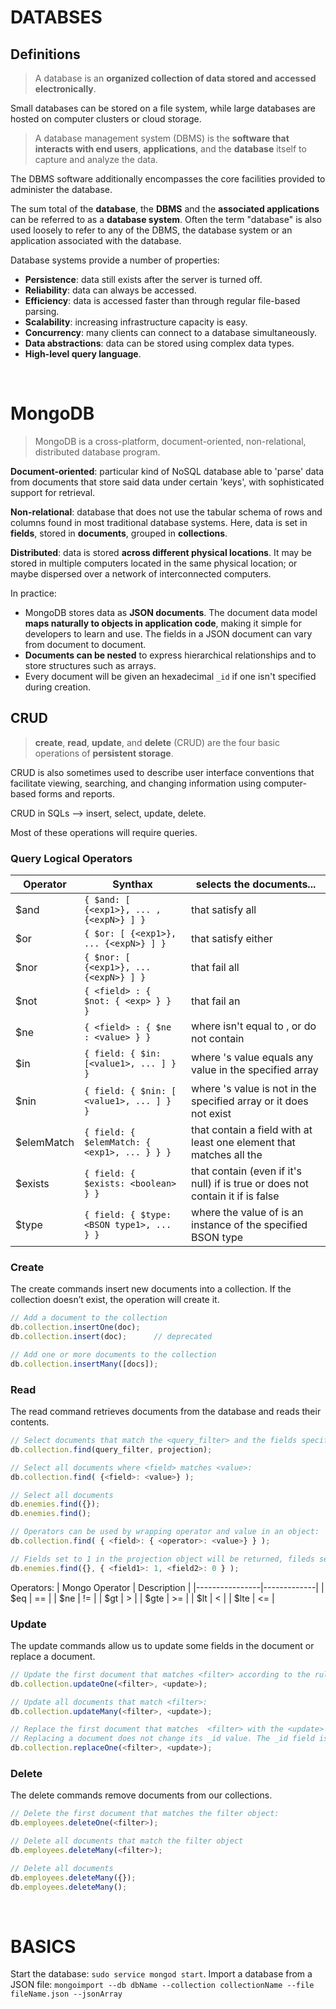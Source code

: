 
# DATABSES

## Definitions

> A database is an **organized collection of data stored and accessed electronically**.

Small databases can be stored on a file system, while large databases are hosted on computer clusters or cloud storage. 

> A database management system (DBMS) is the **software that interacts with end users**, **applications**, and the **database** itself to capture and analyze the data.

The DBMS software additionally encompasses the core facilities provided to administer the database.

The sum total of the **database**, the **DBMS** and the **associated applications** can be referred to as a **database system**. Often the term "database" is also used loosely to refer to any of the DBMS, the database system or an application associated with the database.

Database systems provide a number of properties:
- **Persistence**:  data still exists after the server is turned off.
- **Reliability**: data can always be accessed.
- **Efficiency**: data is accessed faster than through regular file-based parsing.
- **Scalability**: increasing infrastructure capacity is easy.
- **Concurrency**: many clients can connect to a database simultaneously.
- **Data abstractions**: data can be stored using complex data types.
- **High-level query language**.
<br />

# MongoDB

> MongoDB is a cross-platform, document-oriented, non-relational, distributed database program.

**Document-oriented**: particular kind of NoSQL database able to 'parse' data from documents that store said data under certain 'keys', with sophisticated support for retrieval.

**Non-relational**: database that does not use the tabular schema of rows and columns found in most traditional database systems. Here, data is set in **fields**, stored in **documents**, grouped in **collections**.

**Distributed**: data is stored **across different physical locations**. It may be stored in multiple computers located in the same physical location; or maybe dispersed over a network of interconnected computers.

In practice:
- MongoDB stores data as **JSON documents**. The document data model **maps naturally to objects in application code**, making it simple for developers to learn and use. The fields in a JSON document can vary from document to document.
- **Documents can be nested** to express hierarchical relationships and to store structures such as arrays.
- Every document will be given an hexadecimal `_id` if one isn't specified during creation.


## CRUD

> **create**, **read**, **update**, and **delete** (CRUD) are the four basic operations of **persistent storage**.

CRUD is also sometimes used to describe user interface conventions that facilitate viewing, searching, and changing information using computer-based forms and reports. 

CRUD in SQLs --> insert, select, update, delete.

Most of these operations will require queries.


### Query Logical Operators

| Operator   | Synthax                                    | selects the documents...                                                                                   |
|------------|--------------------------------------------|------------------------------------------------------------------------------------------------------------|
| $and       | `{ $and: [ {<exp1>}, ... , {<expN>} ] }`     | that satisfy all <expressions>                                                                             |
| $or        | `{ $or: [ {<exp1>}, ... {<expN>} ] }`        | that satisfy either <expressions>                                                                          |
| $nor       | `{ $nor: [ {<exp1>}, ... {<expN>} ] }`       | that fail all <expressions>                                                                                |
| $not       | `{ <field> : { $not: { <exp> } } }`          | that fail an <expression>                                                                                  |
| $ne        | `{ <field> : { $ne : <value> } }`            | where <field> isn't equal to <value>, or do not contain <field>                                            |
| $in        | `{ field: { $in: [<value1>, ... ] } }`       | where <field>'s value equals any value in the specified array                                              |
| $nin       | `{ field: { $nin: [ <value1>, ... ] } }`     | where <field>'s value is not in the specified array or it does not exist                                   |
| $elemMatch | `{ field: { $elemMatch: { <exp1>, ... } } }` | that contain a field with at least one element that matches all the <expressions>                          |
| $exists    | `{ field: { $exists: <boolean> } }`          | that contain <field> (even if it's null) if <boolean> is true or does not contain it if <boolean> is false |
| $type      | `{ field: { $type: <BSON type1>, ... } }`    | where the value of <field> is an instance of the specified BSON type                                       |


### Create

The create commands insert new documents into a collection. If the collection doesn’t exist, the operation will create it.

``` javascript
// Add a document to the collection
db.collection.insertOne(doc);
db.collection.insert(doc);		// deprecated

// Add one or more documents to the collection
db.collection.insertMany([docs]);

```


### Read

The read command retrieves documents from the database and reads their contents.

``` javascript
// Select documents that match the <query_filter> and the fields specified in the projection object:
db.collection.find(query_filter, projection);

// Select all documents where <field> matches <value>:
db.collection.find( {<field>: <value>} );

// Select all documents
db.enemies.find({});
db.enemies.find();

// Operators can be used by wrapping operator and value in an object:
db.collection.find( { <field>: { <operator>: <value>} } );

// Fields set to 1 in the projection object will be returned, fileds set to 0 won't:
db.enemies.find({},	{ <field1>: 1, <field2>: 0 } );
```

Operators:
| Mongo Operator | Description |
|----------------|-------------|
| $eq            | ==          |
| $ne            | !=          |
| $gt            | >           |
| $gte           | >=          |
| $lt            | <           |
| $lte           | <=          |


### Update
The update commands allow us to update some fields in the document or replace a document.

``` javascript
// Update the first document that matches <filter> according to the rules set by <update>:
db.collection.updateOne(<filter>, <update>);

// Update all documents that match <filter>:
db.collection.updateMany(<filter>, <update>);

// Replace the first document that matches  <filter> with the <update> document:
// Replacing a document does not change its _id value. The _id field is immutable.
db.collection.replaceOne(<filter>, <update>);	
```


### Delete

The delete commands remove documents from our collections.

``` javascript
// Delete the first document that matches the filter object:
db.employees.deleteOne(<filter>);

// Delete all documents that match the filter object
db.employees.deleteMany(<filter>);

// Delete all documents
db.employees.deleteMany({});
db.employees.deleteMany();
```
<br />

# BASICS

Start the database: ```sudo service mongod start```.
Import a database from a JSON file: ```mongoimport --db dbName --collection collectionName --file fileName.json --jsonArray```
